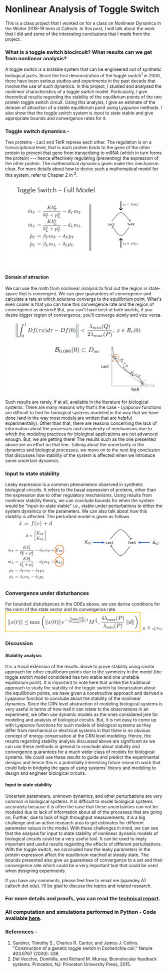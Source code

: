 # Nonlinear Analysis of Toggle Switch
This is a class project that I worked on for a class on Nonlinear Dynamics in the Winter 2018-19 term at Caltech. In this post, I will talk about the work that I did and some of the interesting conclusions that I made from the project. 

### What is a toggle switch biocircuit? What results can we get from nonlinear analysis? 
A toggle switch is a bistable system that can be engineered out of synthetic biological parts. 
Since the first demonstration of the toggle switch<sup>1</sup> in 2000, there have been various studies and experiments in the past decade that involve the use of such dynamics.
In this project, I studied and analyzed the nonlinear characteristics of a toggle switch model. 
Particularly, I give theoretical results regarding the stability of the equilibrium points of the two protein toggle switch circuit. 
Using this analysis, I give an estimate of the domain of attraction of a stable equilibrium point using Lyapunov methods. 
I also show that the toggle switch system is input to state stable and give appropriate bounds and convergence rates for it. 

### Toggle switch dynamics -
Two proteins - LacI and TetR repress each other. The regulation is on a transcriptional level, that is each protein binds to the gene of the other protein to prevent that gene from transcribing to mRNA (which in turn forms the protein) --- hence effectively regulating (preventing) the expression of the other protein. The mathematical dynamics given make this mechanism clear. For more details about how to derive such a mathematical model for this system, refer to Chapter 2 in <sup>2</sup>. 
![toggle-switch](model_pic.PNG)

#### Domain of attraction
We can use the math from nonlinear analysis to find out the region in state-space that is convergent. We can give guarantees of convergence and calculate a rate at which solutions converge to the equilibrium point. What's even cooler is that you can tune this convergence rate and the region of convergence as desired! But, you can't have best of both worlds, if you desire bigger region of convergence, you'll converge slowly and vice versa.
![math1](nullcline_math.PNG)

Such results are rarely, if at all, available in the literature for biological systems. There are many reasons why that's the case - Lyapunov functions are difficult to find for biological systems modeled in the way that we have done (and in the way most models are written that are helpful experimentally). Other than that, there are reasons concerning the lack of information about the processes and complexity of mechanisms due to which the modeling practices for biological applications are not advanced enough. But, we are getting there! The results such as the one presented above are an effort on that line. Talking about the uncertainty in the dynamics and biological processes, we move on to the next big conclusion that discusses how stability of the system is affected when we introduce some uncertain dynamics. 

### Input to state stability
Leaky expression is a common phenomenon observed in synthetic biological circuits. It refers to the basal expression of proteins, other than the expression due to other regulatory mechanisms. Using results from nonlinear stability theory, we can conclude bounds for when the system would be "input-to-state stable" i.e., stable under perturbations to either the system dynamics or the parameters. We can also talk about how this stability is affected. The perturbed model is given as follows
![iss_model](leaky_expression.PNG)

### Convergence under disturbances
For bounded disturbances in the ODEs above, we can derive conditions for the norm of the state vector and its convergence rate. 
![convergence](iss_math.png)

### Discussion 
#### Stability analysis

It is a trivial extension of the results above to prove stability using similar approach for other equilibrium points due to the symmetry in the model (the toggle switch model considered has two stable and one unstable equilibrium point). It is important to note here that unlike the traditional approach to study the stability of the toggle switch by linearization about the equilibrium points, we have given a constructive approach and derived a Lyapunov function to conclude about the stability of the nonlinear dynamics. Since the CRN level abstraction of modeling biological systems is very useful in terms of how well it can relate to the observations in an experiment, we often use dynamic models as the ones considered jere for modeling and analysis of biological circuits. But, it is not easy to come up with Lyapunov functions for such models of biological systems as they differ from mechanical or electrical systems in that there is no obvious concept of energy conservation at the CRN level modeling. Hence, the results regarding stability analysis discussed above are significant as we can use these methods in general to conclude about stability and convergence guarantees for a much wider class of models for biological systems. We could use these results to guide and predict the experimental designs and hence this is a potentially interesting future research work that could help in bridging the gaps of using systems' theory and modeling to design and engineer biological circuits.


#### Input to state stability

Uncertain parameters, unknown dynamics, and other perturbations are very common in biological systems. It is difficult to model biological systems accurately because it is often the case that these uncertainties can not be modeled due to lack of information about all of the processes that are going on. Further, due to lack of high throughput measurements, it is a big challenge and an active research area to get estimates for different parameter values in the model. With these challenges in mind, we can see that the analysis for input to state stability of nonlinear dynamic models of biological circuits could be a very useful tool. It can be used to imply important and useful results regarding the effects of different perturbations. With the toggle switch, we concluded how the leaky parameters in the protein expression affect the equilibrium reached at steady state. The bounds presented also give us guarantees of convergence to a set and their convergence rate which could be a very important tool that could be used when designing experiments.


If you have any comments, please feel free to email me (apandey AT caltech dot edu). I'll be glad to discuss the topics and related research. 



### For more details and proofs, you can read the [technical report](https://github.com/ayush9pandey/toggle_switch/blob/master/final%20report.pdf).

### All computation and simulations performed in Python - Code available [here](https://github.com/ayush9pandey/toggle_switch).


### References -
1. Gardner, Timothy S., Charles R. Cantor, and James J. Collins. "Construction of a genetic toggle switch in Escherichia coli." Nature 403.6767 (2000): 339.
2. Del Vecchio, Domitilla, and Richard M. Murray. Biomolecular feedback systems. Princeton, NJ: Princeton University Press, 2015.

